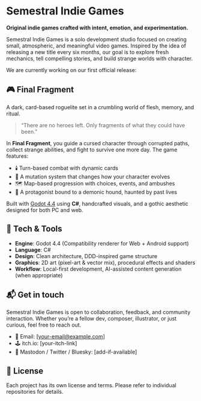# Semestral Indie Games

**Original indie games crafted with intent, emotion, and experimentation.**

Semestral Indie Games is a solo development studio focused on creating small, atmospheric, and meaningful video games. Inspired by the idea of releasing a new title every six months, our goal is to explore fresh mechanics, tell compelling stories, and build strange worlds with character.

We are currently working on our first official release:

## 🎮 Final Fragment

A dark, card-based roguelite set in a crumbling world of flesh, memory, and ritual.

> “There are no heroes left. Only fragments of what they could have been.”

In **Final Fragment**, you guide a cursed character through corrupted paths, collect strange abilities, and fight to survive one more day. The game features:

- 🕯️ Turn-based combat with dynamic cards
- 🧬 A mutation system that changes how your character evolves
- 🗺️ Map-based progression with choices, events, and ambushes
- 🐾 A protagonist bound to a demonic hound, haunted by past lives

Built with [Godot 4.4](https://godotengine.org/) using **C#**, handcrafted visuals, and a gothic aesthetic designed for both PC and web.

## 🔧 Tech & Tools

- **Engine**: Godot 4.4 (Compatibility renderer for Web + Android support)
- **Language**: C#
- **Design**: Clean architecture, DDD-inspired game structure
- **Graphics**: 2D art (pixel-art & vector mix), procedural effects and shaders
- **Workflow**: Local-first development, AI-assisted content generation (when appropriate)

## 📬 Get in touch

Semestral Indie Games is open to collaboration, feedback, and community interaction. Whether you’re a fellow dev, composer, illustrator, or just curious, feel free to reach out.

- 📧 Email: [your-email@example.com]
- 🕹️ itch.io: [your-itch-link]
- 💬 Mastodon / Twitter / Bluesky: [add-if-available]

## 📝 License

Each project has its own license and terms. Please refer to individual repositories for details.
